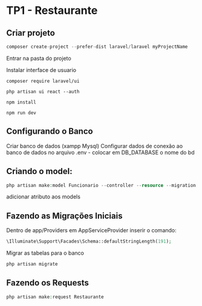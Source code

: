 # TP1 - Restaurante

## Criar projeto
~~~php
composer create-project --prefer-dist laravel/laravel myProjectName
~~~

Entrar na pasta do projeto

Instalar interface de usuario

~~~
composer require laravel/ui

php artisan ui react --auth

npm install

npm run dev
~~~

## Configurando o Banco
Criar banco de dados (xampp Mysql)
Configurar dados de conexão ao banco de dados no arquivo .env - colocar em DB_DATABASE o nome do bd


## Criando o model:

~~~php
php artisan make:model Funcionario --controller --resource --migration --factory
~~~

adicionar atributo aos models

## Fazendo as Migrações Iniciais

Dentro de app/Providers em AppServiceProvider inserir o comando:
~~~php
\Illuminate\Support\Facades\Schema::defaultStringLength(191);
~~~

Migrar as tabelas para o banco
~~~php
php artisan migrate
~~~

## Fazendo os Requests

~~~php
php artisan make:request Restaurante
~~~